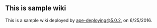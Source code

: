 This is sample wiki
-------------------

This is a sample wiki deployed by ape-deploying@5.0.2, on 6/25/2016.
